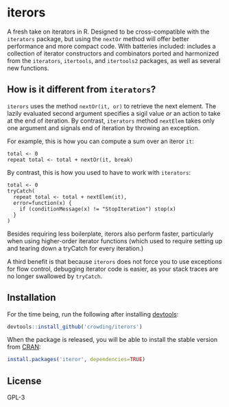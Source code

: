 # iterors

A fresh take on iterators in R. Designed to be cross-compatible with the `iterators` package, but using the `nextOr` method will offer better performance and more compact code. With batteries included: includes a collection of iterator constructors and combinators ported and harmonized from the `iterators`, `itertools`, and `itertools2` packages, as well as several new functions.

## How is it different from `iterators`?

`iterors` uses the method `nextOr(it, or)` to retrieve the next element. The lazily evaluated second argument specifies a sigil value _or_ an action to take at the end of iteration. By contrast, `iterators` method `nextElem` takes only one argument and signals end of iteration by throwing an exception.

For example, this is how you can compute a sum over an iteror `it`:

```{R}
total <- 0
repeat total <- total + nextOr(it, break)
```

By contrast, this is how you used to have to work with `iterators`:

```{R}
total <- 0
tryCatch(
  repeat total <- total + nextElem(it),
  error=function(x) {
    if (conditionMessage(x) != "StopIteration") stop(x)
  }
)
```

Besides requiring less boilerplate, iterors also perform faster, particularly when using higher-order iterator functions (which used to require setting up and tearing down a tryCatch for every iteration.)

A third benefit is that because `iterors` does not force you to use exceptions for flow control, debugging iterator code is easier, as your stack traces are no longer swallowed by `tryCatch`.

## Installation

For the time being, run the following after installing [devtools](https://github.com/hadley/devtools):

```r
devtools::install_github('crowding/iterors')
```

When the package is released, you will be able to install the stable version from [CRAN](htxtp://cran.r-project.org/package=iterors):

```r
install.packages('iteror', dependencies=TRUE)
```

## License

 GPL-3
